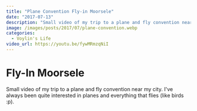 ```yaml
---
title: "Plane Convention Fly-in Moorsele"
date: "2017-07-13"
description: "Small video of my trip to a plane and fly convention near my city. I've always been quite interested in planes and everything that flies (like birds :p)."
image: /images/posts/2017/07/plane-convention.webp
categories:
  - Voylin's Life
video_url: https://youtu.be/fywMRmzqNiI
---
```


# Fly-In Moorsele

Small video of my trip to a plane and fly convention near my city. I've always been quite interested in planes and everything that flies (like birds :p).